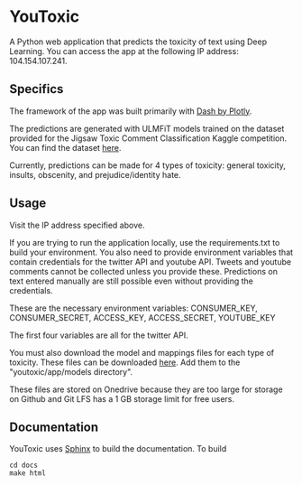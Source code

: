# YouToxic
A Python web application that predicts the toxicity of text using Deep Learning.
You can access the app at the following IP address: 104.154.107.241.

## Specifics
The framework of the app was built primarily with [Dash by Plotly](https://dash.plot.ly).

The predictions are generated with ULMFiT models trained on the dataset provided for the
Jigsaw Toxic Comment Classification Kaggle competition.
You can find the dataset [here](https://www.kaggle.com/c/jigsaw-toxic-comment-classification-challenge/data).

Currently, predictions can be made for 4 types of toxicity:
general toxicity, insults, obscenity, and prejudice/identity hate.

## Usage
Visit the IP address specified above.

If you are trying to run the application locally, use the requirements.txt to build your environment. You also need to provide environment variables that contain credentials for the twitter API  and youtube API. Tweets and youtube comments cannot be collected unless you provide these. Predictions on text entered manually are still possible even without providing the credentials.

These are the necessary environment variables:
CONSUMER_KEY, CONSUMER_SECRET, ACCESS_KEY, ACCESS_SECRET, YOUTUBE_KEY

The first four variables are all for the twitter API. 

You must also download the model and mappings files for each type of toxicity. These files can be downloaded [here](https://1drv.ms/u/s!AuFyq5aZW3rygd5DDrSeTjOea36u9A?e=vaU9Ps). Add them to the "youtoxic/app/models directory".

These files are stored on Onedrive because they are too large for storage on Github and Git LFS has a 1 GB storage limit for free users.

## Documentation
YouToxic uses [Sphinx](http://www.sphinx-doc.org/en/master/) to build the documentation.
To build
```
cd docs
make html
```
